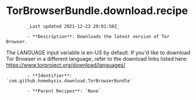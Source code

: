 # TorBrowserBundle.download.recipe

            _Last updated 2021-12-23 20:01:50Z_

            - **Description**: Downloads the latest version of Tor Browser.

The LANGUAGE input variable is en-US by default. If you'd like to download Tor Browser in a different language, refer to the download links listed here:
https://www.torproject.org/download/languages/


            - **Identifier**: `com.github.homebysix.download.TorBrowserBundle`

            - **Parent Recipes**: `None`
